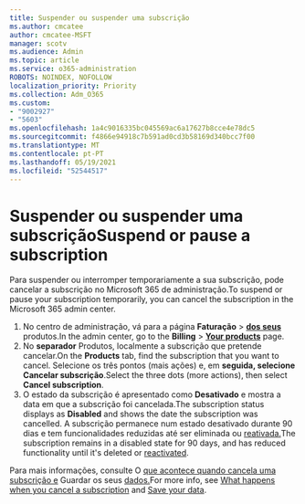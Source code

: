 ```yaml
---
title: Suspender ou suspender uma subscrição
ms.author: cmcatee
author: cmcatee-MSFT
manager: scotv
ms.audience: Admin
ms.topic: article
ms.service: o365-administration
ROBOTS: NOINDEX, NOFOLLOW
localization_priority: Priority
ms.collection: Adm_O365
ms.custom:
- "9002927"
- "5603"
ms.openlocfilehash: 1a4c9016335bc045569ac6a17627b8cce4e78dc5
ms.sourcegitcommit: f4866e94918c7b591ad0cd3b58169d340bcc7f00
ms.translationtype: MT
ms.contentlocale: pt-PT
ms.lasthandoff: 05/19/2021
ms.locfileid: "52544517"
---
```

# <a name="suspend-or-pause-a-subscription"></a><span data-ttu-id="cd0b6-102">Suspender ou suspender uma subscrição</span><span class="sxs-lookup"><span data-stu-id="cd0b6-102">Suspend or pause a subscription</span></span>

<span data-ttu-id="cd0b6-103">Para suspender ou interromper temporariamente a sua subscrição, pode cancelar a subscrição no Microsoft 365 de administração.</span><span class="sxs-lookup"><span data-stu-id="cd0b6-103">To suspend or pause your subscription temporarily, you can cancel the subscription in the Microsoft 365 admin center.</span></span>

1. <span data-ttu-id="cd0b6-104">No centro de administração, vá para a página **Faturação**  >  **[dos seus](https://go.microsoft.com/fwlink/p/?linkid=842054)** produtos.</span><span class="sxs-lookup"><span data-stu-id="cd0b6-104">In the admin center, go to the **Billing** > **[Your products](https://go.microsoft.com/fwlink/p/?linkid=842054)** page.</span></span>
2. <span data-ttu-id="cd0b6-105">No **separador** Produtos, localmente a subscrição que pretende cancelar.</span><span class="sxs-lookup"><span data-stu-id="cd0b6-105">On the **Products** tab, find the subscription that you want to cancel.</span></span> <span data-ttu-id="cd0b6-106">Selecione os três pontos (mais ações) e, em **seguida, selecione Cancelar subscrição**.</span><span class="sxs-lookup"><span data-stu-id="cd0b6-106">Select the three dots (more actions), then select **Cancel subscription**.</span></span>
3. <span data-ttu-id="cd0b6-107">O estado da subscrição é apresentado como **Desativado** e mostra a data em que a subscrição foi cancelada.</span><span class="sxs-lookup"><span data-stu-id="cd0b6-107">The subscription status displays as **Disabled** and shows the date the subscription was cancelled.</span></span> <span data-ttu-id="cd0b6-108">A subscrição permanece num estado desativado durante 90 dias e tem funcionalidades reduzidas até ser eliminada ou [reativada.](/microsoft-365/commerce/subscriptions/reactivate-your-subscription)</span><span class="sxs-lookup"><span data-stu-id="cd0b6-108">The subscription remains in a disabled state for 90 days, and has reduced functionality until it's deleted or [reactivated](/microsoft-365/commerce/subscriptions/reactivate-your-subscription).</span></span>

<span data-ttu-id="cd0b6-109">Para mais informações, consulte O [que acontece quando cancela uma subscrição e](/microsoft-365/commerce/subscriptions/cancel-your-subscription#what-happens-when-you-cancel-a-subscription) Guardar os seus [dados.](/microsoft-365/commerce/subscriptions/cancel-your-subscription#save-your-data)</span><span class="sxs-lookup"><span data-stu-id="cd0b6-109">For more info, see [What happens when you cancel a subscription](/microsoft-365/commerce/subscriptions/cancel-your-subscription#what-happens-when-you-cancel-a-subscription) and [Save your data](/microsoft-365/commerce/subscriptions/cancel-your-subscription#save-your-data).</span></span>
